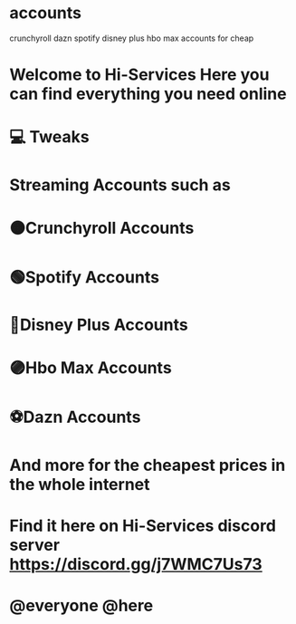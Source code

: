 # accounts
crunchyroll 
dazn 
spotify
disney plus 
hbo max 
accounts for cheap 
# Welcome to Hi-Services Here you can find everything you need online
# 💻 Tweaks
# Streaming Accounts such as 
# 🟠Crunchyroll Accounts
# 🟢Spotify Accounts
# 🔵Disney Plus Accounts
# 🟣Hbo Max Accounts
# ⚽Dazn Accounts 
# And more for the cheapest prices in the whole internet
# Find it here on Hi-Services discord server https://discord.gg/j7WMC7Us73
# @everyone @here
